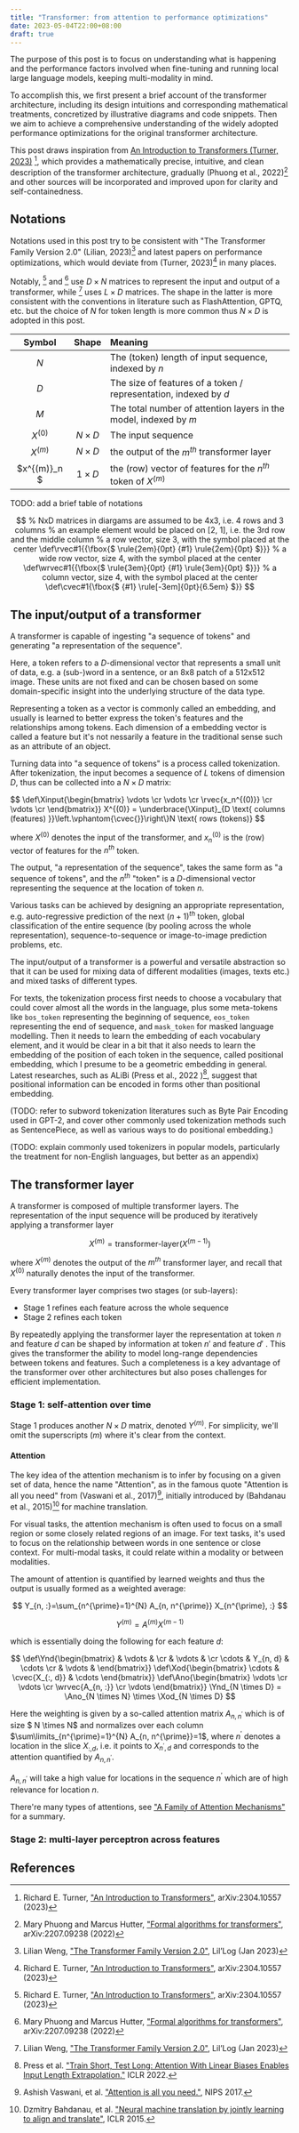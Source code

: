 ```yaml
---
title: "Transformer: from attention to performance optimizations"
date: 2023-05-04T22:00+08:00
draft: true
---
```


The purpose of this post is to focus on understanding what is happening and the performance factors involved when fine-tuning and running local large language models, keeping multi-modality in mind.

To accomplish this, we first present a brief account of the transformer architecture, including its design intuitions and corresponding mathematical treatments, concretized by illustrative diagrams and code snippets. Then we aim to achieve a comprehensive understanding of the widely adopted performance optimizations for the original transformer architecture.

This post draws inspiration from [An Introduction to Transformers (Turner, 2023)](https://arxiv.org/abs/2304.10557) [^1], which provides a mathematically precise, intuitive, and clean description of the transformer architecture, gradually (Phuong et al., 2022)[^2] and other sources will be incorporated and improved upon for clarity and self-containedness.

## Notations

Notations used in this post try to be consistent with "The Transformer Family Version 2.0" (Lilian, 2023)[^3] and latest papers on performance optimizations, which would deviate from (Turner, 2023)[^1] in many places.

Notably, [^1] and [^2] use $D \times N$ matrices to represent the input and output of a transformer, while [^3] uses $L \times D$ matrices. The shape in the latter is more consistent with the conventions in literature such as FlashAttention, GPTQ, etc. but the choice of $N$ for token length is more common thus $N \times D$ is adopted in this post.

| Symbol | Shape | Meaning |
| :---: | :---: | :--- |
| $N$ |  | The (token) length of input sequence, indexed by $n$ |
| $D$ |  | The size of features of a token / representation, indexed by $d$ |
| $M$ |  | The total number of attention layers in the model, indexed by $m$ |
| $X^{(0)}$ | $N \times D$ | The input sequence |
| $X^{(m)}$ | $N \times D$ | the output of the $m^{th}$ transformer layer |
| $x^{(m)}_n $ | $1 \times D$ | the (row) vector of features for the $n^{th}$ token of $X^{(m)}$ |

TODO: add a brief table of notations

$$
% NxD matrices in diargams are assumed to be 4x3, i.e. 4 rows and 3 columns
% an example element would be placed on [2, 1], i.e. the 3rd row and the middle column
% a row vector, size 3, with the symbol placed at the center
\def\rvec#1{{\fbox{$ \rule{2em}{0pt} {#1} \rule{2em}{0pt} $}}}
% a wide row vector, size 4, with the symbol placed at the center
\def\wrvec#1{{\fbox{$ \rule{3em}{0pt} {#1} \rule{3em}{0pt} $}}}
% a column vector, size 4, with the symbol placed at the center
\def\cvec#1{\fbox{$ {#1} \rule[-3em]{0pt}{6.5em} $}}
$$

## The input/output of a transformer

A transformer is capable of ingesting "a sequence of tokens" and generating "a representation of the sequence". 

Here, a token refers to a $D$-dimensional vector that represents a small unit of data, e.g. a (sub-)word in a sentence, or an 8x8 patch of a 512x512 image. These units are not fixed and can be chosen based on some domain-specific insight into the underlying structure of the data type.

Representing a token as a vector is commonly called an embedding, and usually is learned to better express the token's features and the relationships among tokens. Each dimension of a embedding vector is called a feature but it's not nessarily a feature in the traditional sense such as an attribute of an object.

Turning data into "a sequence of tokens" is a process called tokenization. After tokenization, the input becomes a sequence of $L$ tokens of dimension $D$, thus can be collected into a $N \times D$  matrix:

$$
\def\Xinput{\begin{bmatrix}
\vdots \cr
\vdots \cr
\rvec{x_n^{(0)}} \cr
\vdots \cr
\end{bmatrix}}
X^{(0)} = \underbrace{\Xinput}_{D \text{ columns (features) }}\left.\vphantom{\cvec{}}\right\\}N \text{ rows (tokens)}
$$

where $X^{(0)}$ denotes the input of the transformer, and $x_n^{(0)}$ is the (row) vector of features for the $n^{th}$ token.

The output, "a representation of the sequence", takes the same form as "a sequence of tokens", and the $n^{th}$ "token" is a $D$-dimensional vector representing the sequence at the location of token $n$.

Various tasks can be achieved by designing an appropriate representation, e.g. auto-regressive prediction of the next $(n+1)^{th}$ token, global classification of the entire sequence (by pooling across the whole representation), sequence-to-sequence or image-to-image prediction problems, etc.

The input/output of a transformer is a powerful and versatile abstraction so that it can be used for mixing data of different modalities (images, texts etc.) and mixed tasks of different types.

For texts, the tokenization process first needs to choose a vocabulary that could cover almost all the words in the language, plus some meta-tokens like `bos_token` representing the beginning of sequence, `eos_token` representing the end of sequence, and `mask_token` for masked language modelling. Then it needs to learn the embedding of each vocabulary element, and it would be clear in a bit that it also needs to learn the embedding of the position of each token in the sequence, called positional embedding, which I presume to be a geometric embedding in general. Latest researches, such as ALiBi (Press et al., 2022 )[^6], suggest that positional information can be encoded in forms other than positional embedding.

(TODO: refer to subword tokenization literatures such as Byte Pair Encoding used in GPT-2, and cover other commonly used tokenization methods such as SentencePiece, as well as various ways to do positional embedding.)

(TODO: explain commonly used tokenizers in popular models, particularly the treatment for non-English languages, but better as an appendix)

## The transformer layer

A transformer is composed of multiple transformer layers. The representation of the input sequence will be produced by iteratively applying a transformer layer

$$ X^{(m)} = \text{transformer-layer}(X^{(m-1)}) $$

where $X^{(m)}$ denotes the output of the $m^{th}$ transformer layer, and recall that $X^{(0)}$ naturally denotes the input of the transformer.

Every transformer layer comprises two stages (or sub-layers):

* Stage 1 refines each feature across the whole sequence
* Stage 2 refines each token

By repeatedly applying the transformer layer the representation at
token $n$ and feature $d$ can be shaped by information at token $n'$ and feature $d'$ . This gives the transformer the ability to model long-range dependencies between tokens and features. Such a completeness is a key advantage of the transformer over other architectures but also poses challenges for efficient implementation.

### Stage 1: self-attention over time

Stage 1 produces another $N \times D$ matrix, denoted $Y^{(m)}$. For simplicity, we'll omit the superscripts $(m)$ where it's clear from the context.

#### Attention

The key idea of the attention mechanism is to infer by focusing on a given set of data, hence the name "Attention", as in the famous quote "Attention is all you need" from (Vaswani et al., 2017)[^4], initially introduced by (Bahdanau et al., 2015)[^5] for machine translation.

For visual tasks, the attention mechanism is often used to focus on a small region or some closely related regions of an image. For text tasks, it's used to focus on the relationship between words in one sentence or close context. For multi-modal tasks, it could relate within a modality or between modalities.

The amount of attention is quantified by learned weights and thus the output is usually formed as a weighted average:

$$
Y_{n, :}=\sum_{n^{\prime}=1}^{N} A_{n, n^{\prime}} X_{n^{\prime}, :} 
$$

$$
Y^{(m)} = A^{(m)} X^{(m-1)}
$$

which is essentially doing the following for each feature $d$:

$$
\def\Ynd{\begin{bmatrix}
 & \vdots &  \cr
 & \vdots &  \cr
\cdots & Y_{n, d} & \cdots \cr
 & \vdots & 
\end{bmatrix}}
\def\Xod{\begin{bmatrix}
\cdots & \cvec{X_{:, d}} & \cdots 
\end{bmatrix}}
\def\Ano{\begin{bmatrix}
\vdots \cr
\vdots \cr
\wrvec{A_{n, :}} \cr
\vdots
\end{bmatrix}}
\Ynd_{N \times D} = \Ano_{N \times N} \times \Xod_{N \times D}
$$

Here the weighting is given by a so-called attention matrix $A_{n, n^{\prime}}$ which is of size $ N \times N$ and normalizes over each column $\sum\limits_{n^{\prime}=1}^{N} A_{n, n^{\prime}}=1$, where $n^{\prime}$ denotes a location in the slice $X_{:, d}$, i.e. it points to $X_{n^{\prime}, d}$ and corresponds to the attention quantified by $A_{n, n^{\prime}}$.

$A_{n, n^{\prime}}$ will take a high value for locations in the sequence $n^{\prime}$ which are of high relevance for location $n$.

There're many types of attentions, see ["A Family of Attention Mechanisms"](https://lilianweng.github.io/posts/2018-06-24-attention/#a-family-of-attention-mechanisms) for a summary.

### Stage 2: multi-layer perceptron across features

## References

[^1]: Richard E. Turner, ["An Introduction to Transformers"](https://arxiv.org/abs/2304.10557), arXiv:2304.10557 (2023)

[^2]: Mary Phuong and Marcus Hutter, ["Formal algorithms for transformers"](https://arxiv.org/abs/2207.09238), arXiv:2207.09238 (2022)

[^3]: Lilian Weng, ["The Transformer Family Version 2.0"](https://lilianweng.github.io/posts/2023-01-27-the-transformer-family-v2/), Lil’Log (Jan 2023)

[^4]: Ashish Vaswani, et al. ["Attention is all you need."](http://papers.nips.cc/paper/7181-attention-is-all-you-need.pdf), NIPS 2017.

[^5]: Dzmitry Bahdanau, et al. ["Neural machine translation by jointly learning to align and translate"](https://arxiv.org/abs/1409.0473), ICLR 2015.

[^6]: Press et al. ["Train Short, Test Long: Attention With Linear Biases Enables Input Length Extrapolation."](https://arxiv.org/abs/2108.12409) ICLR 2022.
